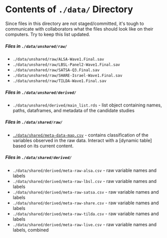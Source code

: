 Contents of `./data/` Directory
=========
Since files in this directory are not staged/committed, it's tough to communicate with collaborators what the files should look like on their computers.  Try to keep this list updated.

##### Files in `./data/unshared/raw/`

- `./data/unshared/raw/ALSA-Wave1.Final.sav`  
- `./data/unshared/raw/LBSL-Panel2-Wave1.Final.sav`  
- `./data/unshared/raw/SATSA-Q3.Final.sav`   
- `./data/unshared/raw/SHARE-Israel-Wave1.Final.sav`  
- `./data/unshared/raw/TILDA-Wave1.Final.sav`    

##### Files in `./data/unshared/derived/`

- `./data/unshared/derived/main_list.rds` - list object containing names, paths, dataframes, and metadata of the candidate studies

##### Files in `./data/shared/raw/`  
- [`./data/shared/meta-data-map.csv`](https://github.com/IALSA/ialsa-2016-groningen/blob/master/data/shared/meta-data-map.csv) - contains classification of the variables observed in the raw data. Interact with a [dynamic table] based on its current content. 

##### Files in `./data/shared/derived/`   
- `./data/shared/derived/meta-raw-alsa.csv` - raw variable names and labels 
- `./data/shared/derived/meta-raw-lbsl.csv`  - raw variable names and labels 
- `./data/shared/derived/meta-raw-satsa.csv` - raw variable names and labels 
- `./data/shared/derived/meta-raw-share.csv` - raw variable names and labels 
- `./data/shared/derived/meta-raw-tilda.csv` - raw variable names and labels 
- `./data/shared/derived/meta-raw-live.csv` - raw variable names and labels, combined
